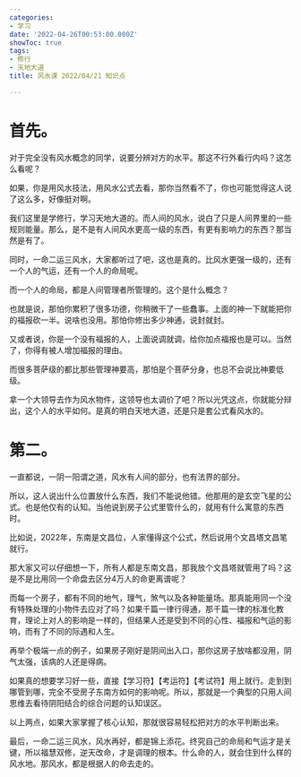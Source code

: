 ```yaml
---
categories:
- 学习
date: '2022-04-26T00:53:00.000Z'
showToc: true
tags:
- 修行
- 天地大道
title: 风水课 2022/04/21 知识点

---
```




# **首先。**

对于完全没有风水概念的同学，说要分辨对方的水平。那这不行外看行内吗？这怎么看呢？

如果，你是用风水技法，用风水公式去看，那你当然看不了，你也可能觉得这人说了这么多，好像挺对啊。

我们这里是学修行，学习天地大道的。而人间的风水，说白了只是人间界里的一些规则能量。那么，是不是有人间风水更高一级的东西，有更有影响力的东西？那当然是有了。

同时，一命二运三风水，大家都听过了吧，这也是真的。比风水更强一级的，还有一个人的气运，还有一个人的命局呢。

而一个人的命局，都是人间管理者所管理的。这个是什么概念？

也就是说，那怕你累积了很多功德，你稍微干了一些蠢事。上面的神一下就能把你的福报砍一半。说啥也没用。那怕你修出多少神通，说封就封。

又或者说，你是一个没有福报的人，上面说调就调，给你加点福报也是可以。当然了，你得有被人增加福报的理由。

而很多菩萨级的都比那些管理神要高，那怕是个菩萨分身，也总不会说比神要低级。

拿一个大领导去作为风水物件，这领导也太调价了吧？所以光凭这点，你就能分辩出，这个人的水平如何。是真的明白天地大道，还是只是套公式看风水的。

# **第二。**

一直都说，一阴一阳谓之道，风水有人间的部分，也有法界的部分。

所以，这人说出什么位置放什么东西，我们不能说他错。他那用的是玄空飞星的公式。也是他仅有的认知。当他说到房子公式里管什么的，就用有什么寓意的东西时。

比如说，2022年，东南是文昌位，人家懂得这个公式，然后说用个文昌塔文昌笔就行。

那大家又可以仔细想一下，所有人都是东南文昌，那我放个文昌塔就管用了吗？这是不是比用同一个命盘去区分4万人的命更离谱呢？

而每一个房子，都有不同的地气，理气，煞气以及各种能量场。那真能用同一个没有特殊处理的小物件去应对了吗？如果千篇一律行得通，那千篇一律的标准化教育，理论上对人的影响是一样的，但结果人还是受到不同的心性、福报和气运的影响，而有了不同的际遇和人生。

再举个极端一点的例子，如果房子刚好是阴间出入口，那你这房子放啥都没用，阴气太强，该病的人还是得病。

如果真的想要学习好一些，直接【学习符】【考运符】【考试符】用上就行。走到到哪管到哪，完全不受房子东南方如何的影响呢。所以，那就是一个典型的只用人间思维去看待阴阳结合的综合问题的认知误区。

以上两点，如果大家掌握了核心认知，那就很容易轻松把对方的水平判断出来。

最后，一命二运三风水，风水再好，都是锦上添花。终究自己的命局和气运才是关键，所以福慧双修，逆天改命，才是调理的根本。什么命的人，就会住到什么样的风水地。那风水，都是根据人的命去走的。

